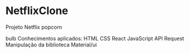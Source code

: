 # NetflixClone
Projeto Netflix popcorn

bulb Conhecimentos aplicados:
HTML
CSS
React
JavaScript
API Request
Manipulação da biblioteca Material/ui
